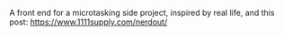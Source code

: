 A front end for a microtasking side project, inspired by real life, and this post: https://www.1111supply.com/nerdout/
